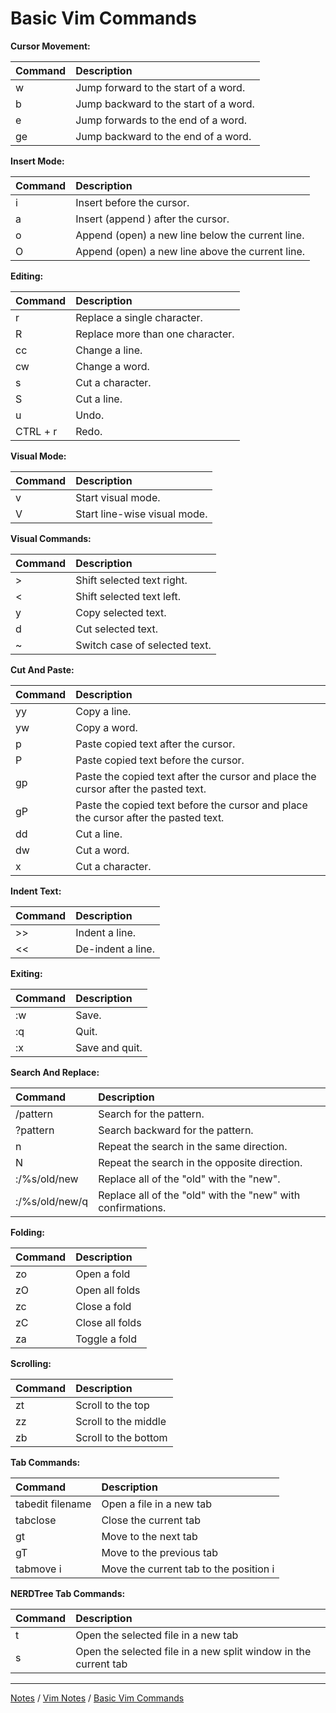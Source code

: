 # Basic Vim Commands

**Cursor Movement:**

| Command | Description |
|:--------|:------------|
| w | Jump forward to the start of a word. |
| b | Jump backward to the start of a word. |
| e | Jump forwards to the end of a word. |
| ge  | Jump backward to the end of a word. |

**Insert Mode:**

| Command | Description |
|:--------|:------------|
| i | Insert before the cursor. |
| a | Insert (append ) after the cursor. |
| o | Append (open) a new line below the current line. |
| O | Append (open) a new line above the current line. |

**Editing:**

| Command | Description |
|:--------|:------------|
| r | Replace a single character. |
| R | Replace more than one character. |
| cc | Change a line. |
| cw | Change a word. |
| s | Cut a character. |
| S | Cut a line. |
| u | Undo. |
| CTRL + r | Redo. |

**Visual Mode:**

| Command | Description |
|:--------|:------------|
| v | Start visual mode. |
| V | Start line-wise visual mode. |

**Visual Commands:**

| Command | Description |
|:--------|:------------|
| > | Shift selected text right. |
| < | Shift selected text left. |
| y | Copy selected text. |
| d | Cut selected text. |
| ~ | Switch case of selected text. |

**Cut And Paste:**

| Command | Description |
|:--------|:------------|
| yy | Copy a line. |
| yw | Copy a word. |
| p  | Paste copied text after the cursor. |
| P  | Paste copied text before the cursor. |
| gp | Paste the copied text after the cursor and place the cursor after the pasted text. |
| gP | Paste the copied text before the cursor and place the cursor after the pasted text. |
| dd | Cut a line. |
| dw | Cut a word. |
| x  | Cut a character. |

**Indent Text:**

| Command | Description |
|:--------|:------------|
| >> | Indent a line. |
| << | De-indent a line. |

**Exiting:**

| Command | Description |
|:--------|:------------|
| :w | Save. |
| :q | Quit. |
| :x | Save and quit. |

**Search And Replace:**

| Command | Description |
|:--------|:------------|
| /pattern | Search for the pattern. |
| ?pattern | Search backward for the pattern. |
| n | Repeat the search in the same direction. |
| N | Repeat the search in the opposite direction. |
| :/%s/old/new | Replace all of the "old" with the "new". |
| :/%s/old/new/q | Replace all of the "old" with the "new" with confirmations. |

**Folding:**

| Command | Description |
|:--------|:------------|
| zo | Open a fold |
| zO | Open all folds |
| zc | Close a fold |
| zC | Close all folds |
| za | Toggle a fold |

**Scrolling:**

| Command | Description |
|:--------|:------------|
| zt | Scroll to the top |
| zz | Scroll to the middle |
| zb | Scroll to the bottom |

**Tab Commands:**

| Command | Description |
|:--------|:------------|
| tabedit filename | Open a file in a new tab |
| tabclose | Close the current tab |
| gt | Move to the next tab |
| gT | Move to the previous tab |
| tabmove i | Move the current tab to the position i |

**NERDTree Tab Commands:**

| Command | Description |
|:--------|:------------|
| t | Open the selected file in a new tab |
| s | Open the selected file in a new split window in the current tab |

<hr style="height:1px;">

[Notes](../../index.md#notes) / [Vim Notes](../../index.md#vim-notes) / [Basic Vim Commands](#basic-vim-commands)

